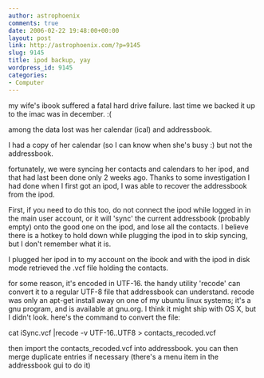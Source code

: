 ```yaml
---
author: astrophoenix
comments: true
date: 2006-02-22 19:48:00+00:00
layout: post
link: http://astrophoenix.com/?p=9145
slug: 9145
title: ipod backup, yay
wordpress_id: 9145
categories:
- Computer
---
```


my wife's ibook suffered a fatal hard drive failure. last time we backed it up to the imac was in december. :(   
  
among the data lost was her calendar (ical) and addressbook.   
  
I had a copy of her calendar (so I can know when she's busy :) but not the addressbook.  
  
fortunately, we were syncing her contacts and calendars to her ipod, and that had last been done only 2 weeks ago. Thanks to some investigation I had done when I first got an ipod, I was able to recover the addressbook from the ipod.  
  
First, if you need to do this too, do not connect the ipod while logged in in the main user account, or it will 'sync' the current addressbook (probably empty) onto the good one on the ipod, and lose all the contacts. I believe there is a hotkey to hold down while plugging the ipod in to skip syncing, but I don't remember what it is.  
  
I plugged her ipod in to my account on the ibook and with the ipod in disk mode retrieved the .vcf file holding the contacts.   
  
for some reason, it's encoded in UTF-16. the handy utility 'recode' can convert it to a regular UTF-8 file that addressbook can understand. recode was only an apt-get install away on one of my ubuntu linux systems; it's a gnu program, and is available at gnu.org. I think it might ship with OS X, but I didn't look. here's the command to convert the file:  
  
cat iSync.vcf |recode -v UTF-16..UTF8 > contacts_recoded.vcf  
  
then import the contacts_recoded.vcf into addressbook. you can then merge duplicate entries if necessary (there's a menu item in the addressbook gui to do it)
